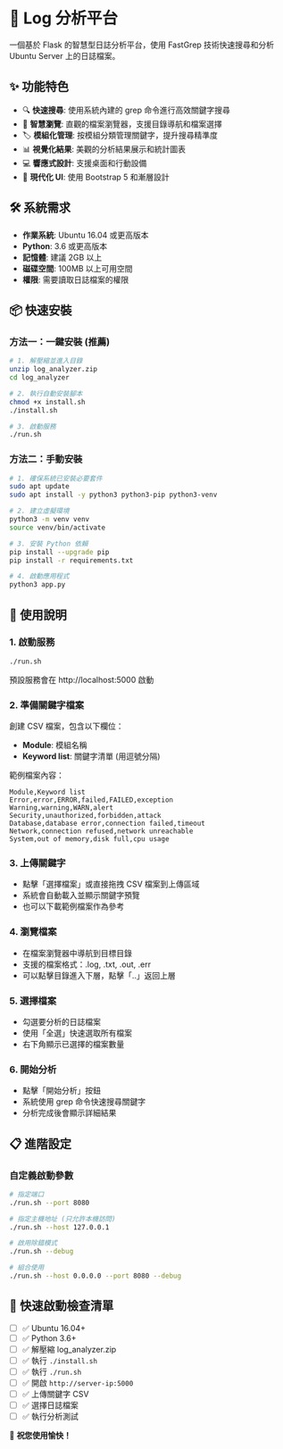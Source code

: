 # 🚀 Log 分析平台

一個基於 Flask 的智慧型日誌分析平台，使用 FastGrep 技術快速搜尋和分析 Ubuntu Server 上的日誌檔案。

## ✨ 功能特色

- 🔍 **快速搜尋**: 使用系統內建的 grep 命令進行高效關鍵字搜尋
- 📁 **智慧瀏覽**: 直觀的檔案瀏覽器，支援目錄導航和檔案選擇
- 🏷️ **模組化管理**: 按模組分類管理關鍵字，提升搜尋精準度
- 📊 **視覺化結果**: 美觀的分析結果展示和統計圖表
- 💻 **響應式設計**: 支援桌面和行動設備
- 🎨 **現代化 UI**: 使用 Bootstrap 5 和漸層設計

## 🛠️ 系統需求

- **作業系統**: Ubuntu 16.04 或更高版本
- **Python**: 3.6 或更高版本
- **記憶體**: 建議 2GB 以上
- **磁碟空間**: 100MB 以上可用空間
- **權限**: 需要讀取日誌檔案的權限

## 📦 快速安裝

### 方法一：一鍵安裝 (推薦)

```bash
# 1. 解壓縮並進入目錄
unzip log_analyzer.zip
cd log_analyzer

# 2. 執行自動安裝腳本
chmod +x install.sh
./install.sh

# 3. 啟動服務
./run.sh
```

### 方法二：手動安裝

```bash
# 1. 確保系統已安裝必要套件
sudo apt update
sudo apt install -y python3 python3-pip python3-venv

# 2. 建立虛擬環境
python3 -m venv venv
source venv/bin/activate

# 3. 安裝 Python 依賴
pip install --upgrade pip
pip install -r requirements.txt

# 4. 啟動應用程式
python3 app.py
```

## 🚀 使用說明

### 1. 啟動服務

```bash
./run.sh
```

預設服務會在 http://localhost:5000 啟動

### 2. 準備關鍵字檔案

創建 CSV 檔案，包含以下欄位：
- **Module**: 模組名稱
- **Keyword list**: 關鍵字清單 (用逗號分隔)

範例檔案內容：
```csv
Module,Keyword list
Error,error,ERROR,failed,FAILED,exception
Warning,warning,WARN,alert
Security,unauthorized,forbidden,attack
Database,database error,connection failed,timeout
Network,connection refused,network unreachable
System,out of memory,disk full,cpu usage
```

### 3. 上傳關鍵字

- 點擊「選擇檔案」或直接拖拽 CSV 檔案到上傳區域
- 系統會自動載入並顯示關鍵字預覽
- 也可以下載範例檔案作為參考

### 4. 瀏覽檔案

- 在檔案瀏覽器中導航到目標目錄
- 支援的檔案格式：.log, .txt, .out, .err
- 可以點擊目錄進入下層，點擊「..」返回上層

### 5. 選擇檔案

- 勾選要分析的日誌檔案
- 使用「全選」快速選取所有檔案
- 右下角顯示已選擇的檔案數量

### 6. 開始分析

- 點擊「開始分析」按鈕
- 系統使用 grep 命令快速搜尋關鍵字
- 分析完成後會顯示詳細結果

## 📋 進階設定

### 自定義啟動參數

```bash
# 指定端口
./run.sh --port 8080

# 指定主機地址 (只允許本機訪問)
./run.sh --host 127.0.0.1

# 啟用除錯模式
./run.sh --debug

# 組合使用
./run.sh --host 0.0.0.0 --port 8080 --debug
```

## 🎯 快速啟動檢查清單

- [ ] ✅ Ubuntu 16.04+ 
- [ ] ✅ Python 3.6+
- [ ] ✅ 解壓縮 log_analyzer.zip
- [ ] ✅ 執行 `./install.sh`
- [ ] ✅ 執行 `./run.sh`
- [ ] ✅ 開啟 `http://server-ip:5000`
- [ ] ✅ 上傳關鍵字 CSV
- [ ] ✅ 選擇日誌檔案
- [ ] ✅ 執行分析測試

🎉 **祝您使用愉快！**
